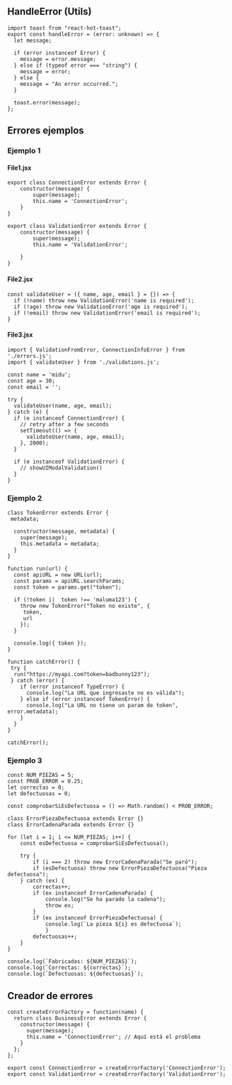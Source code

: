 ## HandleError (Utils)

    import toast from "react-hot-toast";
    export const handleError = (error: unknown) => {
      let message;
    
      if (error instanceof Error) {
        message = error.message;
      } else if (typeof error === "string") {
        message = error;
      } else {
        message = "An error occurred.";
      }
    
      toast.error(message);
    };



## Errores ejemplos
### Ejemplo 1
#### File1.jsx

	export class ConnectionError extends Error {
	    constructor(message) {
	        super(message);
	        this.name = 'ConnectionError';
	    }
	}
	
	export class ValidationError extends Error {
	    constructor(message) {
	        super(message);
	        this.name = 'ValidationError';   
	
	    }
	}

#### File2.jsx

	const validateUser = ({ name, age, email } = {}) => {
	  if (!name) throw new ValidationError('name is required');
	  if (!age) throw new ValidationError('age is required');   	
	  if (!email) throw new ValidationError('email is required');
	}

 
 #### File3.jsx
	
	import { ValidationFromError, ConnectionInfoError } from './errors.js';
	import { validateUser } from './validations.js';
	
	const name = 'midu';
	const age = 30;
	const email = '';
	
	try {
	  validateUser(name, age, email);
	} catch (e) {
	  if (e instanceof ConnectionError) {
	    // retry after a few seconds
	    setTimeout(() => {
	      validateUser(name, age, email);
	    }, 2000);
	  }
	
	  if (e instanceof ValidationError) {
	    // showUIModalValidation()
	  }
	}
 
 ### Ejemplo 2
	 
	class TokenError extends Error {
	 metadata;
	
	  constructor(message, metadata) {
	    super(message);
	    this.metadata = metadata;
	  }
	}
	
	function run(url) {
	  const apiURL = new URL(url);
	  const params = apiURL.searchParams;
	  const token = params.get("token");
	
	  if (!token ||  token !== 'maluma123') {
	    throw new TokenError("Token no existe", {
	     token,
	     url
	    });
	  }
	
	  console.log({ token });
	}
	
	function catchError() {
	 try {
	  run("https://myapi.com?token=badbunny123");
	 } catch (error) {
	    if (error instanceof TypeError) {
	      console.log("La URL que ingresaste no es válida");
	    } else if (error instanceof TokenError) {
	      console.log("La URL no tiene un param de token", error.metadata);
	    }
	  }
	}
	
	catchError();




### Ejemplo 3

    const NUM_PIEZAS = 5;
    const PROB_ERROR = 0.25;
    let correctas = 0;
    let defectuosas = 0;
    
    const comprobarSiEsDefectuosa = () => Math.random() < PROB_ERROR;
    
    class ErrorPiezaDefectuosa extends Error {}
    class ErrorCadenaParada extends Error {}
    
    for (let i = 1; i <= NUM_PIEZAS; i++) {
        const esDefectuosa = comprobarSiEsDefectuosa();
    
        try {
            if (i === 2) throw new ErrorCadenaParada("Se paró");
            if (esDefectuosa) throw new ErrorPiezaDefectuosa("Pieza defectuosa");
        } catch (ex) {
            correctas++;
            if (ex instanceof ErrorCadenaParada) {
                console.log("Se ha parado la cadena");
                throw ex;
            }
            if (ex instanceof ErrorPiezaDefectuosa) {
                console.log(`La pieza ${i} es defectuosa`);
                }
            defectuosas++;
        }
    }
    
    console.log(`Fabricadas: ${NUM_PIEZAS}`);
    console.log(`Correctas: ${correctas}`);
    console.log(`Defectuosas: ${defectuosas}`); 

## Creador de errores

	const createErrorFactory = function(name) {
	  return class BusinessError extends Error {
		constructor(message) {
		  super(message);
		  this.name = 'ConnectionError'; // Aquí está el problema
		}
	  };
	};

	export const ConnectionError = createErrorFactory('ConnectionError');
	export const ValidationError = createErrorFactory('ValidationError');



